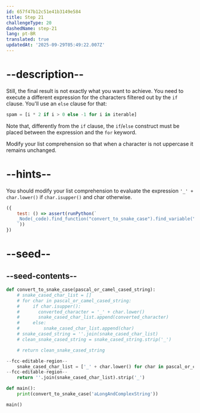 ```yaml
---
id: 657f47b12c51e41b3149e584
title: Step 21
challengeType: 20
dashedName: step-21
lang: pt-BR
translated: true
updatedAt: '2025-09-29T05:49:22.007Z'
---
```


# --description--

Still, the final result is not exactly what you want to achieve. You need to execute a different expression for the characters filtered out by the `if` clause. You'll use an `else` clause for that:

```py
spam = [i * 2 if i > 0 else -1 for i in iterable]
```

Note that, differently from the `if` clause, the `if`/`else` construct must be placed between the expression and the `for` keyword.

Modify your list comprehension so that when a character is not uppercase it remains unchanged.

# --hints--

You should modify your list comprehension to evaluate the expression `'_' + char.lower()` if `char.isupper()` and char otherwise.

```js
({ 
    test: () => assert(runPython(`
    _Node(_code).find_function("convert_to_snake_case").find_variable("snake_cased_char_list").find_comp_expr().is_equivalent("'_' + char.lower() if char.isupper() else char")
    `)) 
})
```

# --seed--

## --seed-contents--

```py
def convert_to_snake_case(pascal_or_camel_cased_string):
    # snake_cased_char_list = []
    # for char in pascal_or_camel_cased_string:
    #     if char.isupper():
    #       converted_character = '_' + char.lower()
    #       snake_cased_char_list.append(converted_character)
    #     else:
    #         snake_cased_char_list.append(char)
    # snake_cased_string = ''.join(snake_cased_char_list)
    # clean_snake_cased_string = snake_cased_string.strip('_')

    # return clean_snake_cased_string

--fcc-editable-region--
    snake_cased_char_list = ['_' + char.lower() for char in pascal_or_camel_cased_string if char.isupper()]
--fcc-editable-region--
    return ''.join(snake_cased_char_list).strip('_')

def main():
    print(convert_to_snake_case('aLongAndComplexString'))

main()
```
